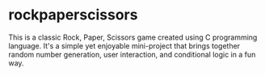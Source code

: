 # rockpaperscissors
This is a classic Rock, Paper, Scissors game created using C programming language. It's a simple yet enjoyable mini-project that brings together random number generation, user interaction, and conditional logic in a fun way.
